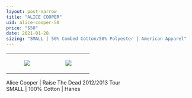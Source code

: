 ```yaml
---
layout: post-narrow
title: "ALICE COOPER"
uid: alice-cooper-50
price: "$50"
date: 2021-01-28
sizing: "SMALL | 50% Combed Cotton/50% Polyester | American Apparel"
---
```




<table style="width:100%;"><tr><td style="vertical-align:top;">
      <figure class="tmblr-full" data-orig-height="2048" data-orig-width="1365" data-orig-src="https://concertshirts.netlify.app/shirts/0207/0207-01.jpg"><img src="https://64.media.tumblr.com/42fd13ca2516a28f70461e7ccd48d9a5/6a509bd85b417cac-b0/s540x810/40ef17f5807f2ca11936b053c05f484b370cdb16.jpg" data-orig-height="2048" data-orig-width="1365" data-orig-src="https://concertshirts.netlify.app/shirts/0207/0207-01.jpg"/></figure></td>
    <td style="vertical-align:top;">
      <figure class="tmblr-full" data-orig-height="2048" data-orig-width="1365" data-orig-src="https://concertshirts.netlify.app/shirts/0207/0207-02.jpg"><img src="https://64.media.tumblr.com/211e044d223ce0eeb820c24a827917e6/6a509bd85b417cac-5b/s540x810/bb9ae555684984005c72f448ebe81f061c617740.jpg" data-orig-height="2048" data-orig-width="1365" data-orig-src="https://concertshirts.netlify.app/shirts/0207/0207-02.jpg"/></figure></td>
  </tr></table><p>
  Alice Cooper | Raise The Dead 2012/2013 Tour<br/>SMALL | 100% Cotton | Hanes
</p>
